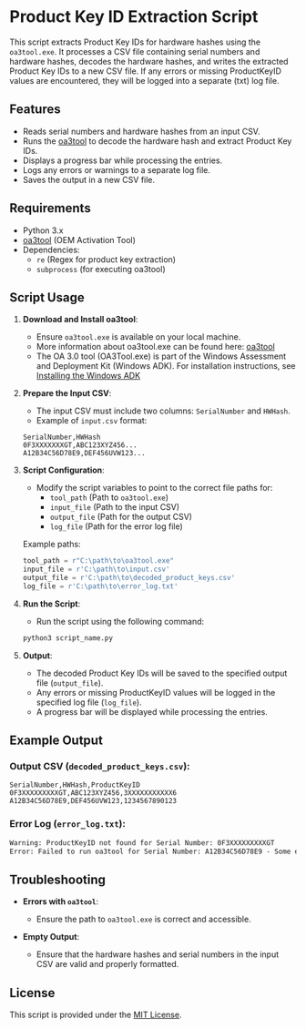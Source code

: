
# Product Key ID Extraction Script

This script extracts Product Key IDs for hardware hashes using the `oa3tool.exe`. It processes a CSV file containing serial numbers and hardware hashes, decodes the hardware hashes, and writes the extracted Product Key IDs to a new CSV file. If any errors or missing ProductKeyID values are encountered, they will be logged into a separate (txt) log file.

## Features
- Reads serial numbers and hardware hashes from an input CSV.
- Runs the [oa3tool](https://learn.microsoft.com/en-us/windows-hardware/manufacture/desktop/oa3-command-line-config-file-syntax?view=windows-11) to decode the hardware hash and extract Product Key IDs.
- Displays a progress bar while processing the entries.
- Logs any errors or warnings to a separate log file.
- Saves the output in a new CSV file.

## Requirements
- Python 3.x
- [oa3tool](https://learn.microsoft.com/en-us/windows-hardware/manufacture/desktop/oa3-command-line-config-file-syntax?view=windows-11) (OEM Activation Tool)
- Dependencies:
  - `re` (Regex for product key extraction)
  - `subprocess` (for executing oa3tool)

## Script Usage

1. **Download and Install oa3tool**: 
   - Ensure `oa3tool.exe` is available on your local machine.
   - More information about oa3tool.exe can be found here: [oa3tool](https://learn.microsoft.com/en-us/windows-hardware/manufacture/desktop/oa3-command-line-config-file-syntax?view=windows-11)
   - The OA 3.0 tool (OA3Tool.exe) is part of the Windows Assessment and Deployment Kit (Windows ADK). For installation instructions, see [Installing the Windows ADK](https://learn.microsoft.com/en-us/previous-versions/windows/hh825494(v=win.10))

2. **Prepare the Input CSV**:
   - The input CSV must include two columns: `SerialNumber` and `HWHash`. 
   - Example of `input.csv` format:
   ```csv
   SerialNumber,HWHash
   0F3XXXXXXXGT,ABC123XYZ456...
   A12B34C56D78E9,DEF456UVW123...
   ```

3. **Script Configuration**:
   - Modify the script variables to point to the correct file paths for:
     - `tool_path` (Path to `oa3tool.exe`)
     - `input_file` (Path to the input CSV)
     - `output_file` (Path for the output CSV)
     - `log_file` (Path for the error log file)
   
   Example paths:
   ```python
   tool_path = r"C:\path\to\oa3tool.exe"
   input_file = r'C:\path\to\input.csv'
   output_file = r'C:\path\to\decoded_product_keys.csv'
   log_file = r'C:\path\to\error_log.txt'
   ```

4. **Run the Script**:
   - Run the script using the following command:

   ```bash
   python3 script_name.py
   ```

5. **Output**:
   - The decoded Product Key IDs will be saved to the specified output file (`output_file`).
   - Any errors or missing ProductKeyID values will be logged in the specified log file (`log_file`).
   - A progress bar will be displayed while processing the entries.

## Example Output

### Output CSV (`decoded_product_keys.csv`):

```csv
SerialNumber,HWHash,ProductKeyID
0F3XXXXXXXXXGT,ABC123XYZ456,3XXXXXXXXXXX6
A12B34C56D78E9,DEF456UVW123,1234567890123
```

### Error Log (`error_log.txt`):

```txt
Warning: ProductKeyID not found for Serial Number: 0F3XXXXXXXXXGT
Error: Failed to run oa3tool for Serial Number: A12B34C56D78E9 - Some error message here...
```

## Troubleshooting

- **Errors with `oa3tool`**:
  - Ensure the path to `oa3tool.exe` is correct and accessible.

- **Empty Output**:
  - Ensure that the hardware hashes and serial numbers in the input CSV are valid and properly formatted.

## License

This script is provided under the [MIT License](LICENSE).
